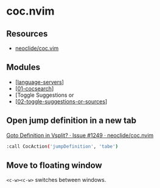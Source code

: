 # coc.nvim

Resources
---
- [
    neoclide/coc.vim](https://github.com/neoclide/coc.nvim)

Modules
---

- [[language-servers]]
- [[01-cocsearch]]
- [Toggle Suggestions or
- [[02-toggle-suggestions-or-sources]]


Open jump definition in a new tab
---

[Goto Definition in Vsplit? · Issue #1249 ·
neoclide/coc.nvim](https://github.com/neoclide/coc.nvim/issues/1249)

```bash
:call CocAction('jumpDefinition', 'tabe')
```

Move to floating window
---

`<c-w><c-w>` switches between windows.

[//begin]: # "Autogenerated link references for markdown compatibility"
[language-servers]: language-servers/language-servers.md "Language Servers"
[01-cocsearch]: 01-cocsearch.md "CocSearch"
[02-toggle-suggestions-or-sources]: 02-toggle-suggestions-or-sources.md "Toggle Suggestions or Sources"
[//end]: # "Autogenerated link references"